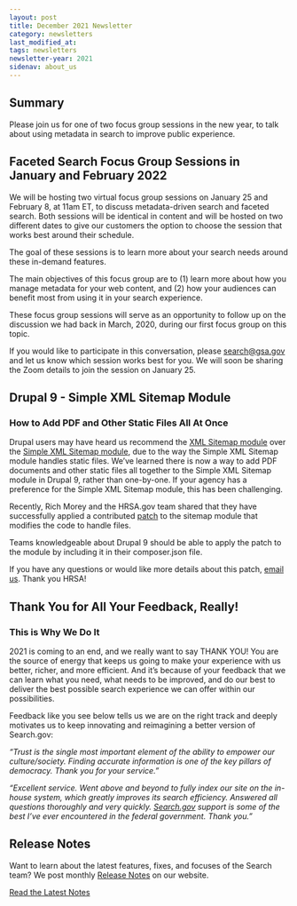 ```yaml
---
layout: post
title: December 2021 Newsletter
category: newsletters
last_modified_at: 
tags: newsletters
newsletter-year: 2021
sidenav: about_us
---
```


## Summary
Please join us for one of two focus group sessions in the new year, to talk about using metadata in search to improve public experience.

## Faceted Search Focus Group Sessions in January and February 2022

We will be hosting two virtual focus group sessions on January 25 and February 8, at 11am ET, to discuss metadata-driven search and faceted search. Both sessions will be identical in content and will be hosted on two different dates to give our customers the option to choose the session that works best around their schedule. 

The goal of these sessions is to learn more about your search needs around these in-demand features.

The main objectives of this focus group are to (1) learn more about how you manage metadata for your web content, and (2) how your audiences can benefit most from using it in your search experience. 

These focus group sessions will serve as an opportunity to follow up on the discussion we had back in March, 2020, during our first focus group on this topic.

If you would like to participate in this conversation, please [search@gsa.gov](mailto:search@gsa.gov) and let us know which session works best for you. We will soon be sharing the Zoom details to join the session on January 25.

## Drupal 9 - Simple XML Sitemap Module
### How to Add PDF and Other Static Files All At Once

Drupal users may have heard us recommend the [XML Sitemap module](https://www.drupal.org/project/xmlsitemap) over the [Simple XML Sitemap module](https://www.drupal.org/project/simple_sitemap), due to the way the Simple XML Sitemap module handles static files. We’ve learned there is now a way to add PDF documents and other static files all together to the Simple XML Sitemap module in Drupal 9, rather than one-by-one. If your agency has a preference for the Simple XML Sitemap module, this has been challenging.

Recently, Rich Morey and the HRSA.gov team shared that they have successfully applied a contributed [patch](https://www.drupal.org/files/issues/2021-06-30/simple_sitemap-files-support-2947456-29.patch) to the sitemap module that modifies the code to handle files.  

Teams knowledgeable about Drupal 9 should be able to apply the patch to the module by including it in their composer.json file.

If you have any questions or would like more details about this patch, [email us](/cdn-cgi/l/email-protection#82f1e7e3f0e1eac2f1f7f2f2edf0f6ace6ebe5ebf6e3eee5edf4ace5edf4). Thank you HRSA!

## Thank You for All Your Feedback, Really!
### This is Why We Do It

2021 is coming to an end, and we really want to say THANK YOU! You are the source of energy that keeps us going to make your experience with us better, richer, and more efficient. And it’s because of your feedback that we can learn what you need, what needs to be improved, and do our best to deliver the best possible search experience we can offer within our possibilities.

Feedback like you see below tells us we are on the right track and deeply motivates us to keep innovating and reimagining a better version of Search.gov:

_“​​Trust is the single most important element of the ability to empower our culture/society. Finding accurate information is one of the key pillars of democracy. Thank you for your service.”_

_“Excellent service. Went above and beyond to fully index our site on the in-house system, which greatly improves its search efficiency. Answered all questions thoroughly and very quickly. [Search.gov](http://search.gov/) support is some of the best I’ve ever encountered in the federal government. Thank you.”_

## Release Notes

Want to learn about the latest features, fixes, and focuses of the Search team? We post monthly [Release Notes](https://search.gov/about/updates/releases/) on our website.

[Read the Latest Notes](https://search.gov/about/updates/releases/november-2021.html)
